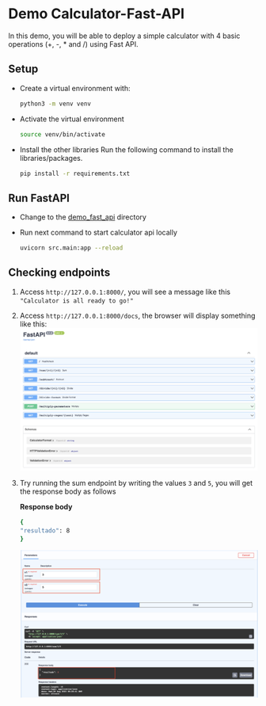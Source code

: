 # Demo Calculator-Fast-API

In this demo, you will be able to deploy a simple calculator with 4 basic operations (+, -, * and /) using Fast API.

## Setup

* Create a virtual environment with:

    ```bash
    python3 -m venv venv
    ```

* Activate the virtual environment

    ```bash
    source venv/bin/activate
    ```

* Install the other libraries
Run the following command to install the libraries/packages.

    ```bash
    pip install -r requirements.txt
    ```

## Run FastAPI

* Change to the [demo_fast_api](.) directory
* Run next command to start calculator api locally

    ```bash
    uvicorn src.main:app --reload
    ```

## Checking endpoints

1. Access `http://127.0.0.1:8000/`, you will see a message like this `"Calculator is all ready to go!"`
2. Access `http://127.0.0.1:8000/docs`, the browser will display something like this:
    ![FastAPI Docs](./imgs/fast-api-docs.png)
3. Try running the sum endpoint by writing the values `3` and `5`, you will get the response body as follows
 
    **Response body**

    ```bash
    {
    "resultado": 8
    }
    ```

    ![sum](./imgs/sum.png)
